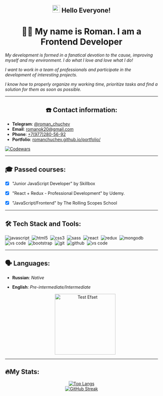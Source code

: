 ## **<div align="center"> <img src="https://media.giphy.com/media/hvRJCLFzcasrR4ia7z/giphy.gif" width="25px"/>   Hello Everyone! </div>**

# <div align="center"> :man_technologist: My name is Roman. I am a Frontend Developer </div>

_My development is formed in a fanatical devotion to the cause, improving myself and my environment. I do what I love and love what I do!_

_I want to work in a team of professionals and participate in the development of interesting projects._

_I know how to properly organize my working time, prioritize tasks and find a solution for them as soon as possible._

---


## <div align="center"> ☎️ Contact information: </div>

- **Telegram**: [@roman_chuchev](https://t.me/roman_chuchev) 
- **Email**: [romanok20@gmail.com](mailto:romanok20@gmail.com)
- **Phone**: [+7(977)280-56-92](tel:+7(977)280-56-92) 
- **Portfolio**: [romanchuchev.github.io/portfolio/](https://romanchuchev.github.io/portfolio/)

 [![Codewars](https://www.codewars.com/users/RomanChuchev/badges/small)](https://www.codewars.com/users/RomanChuchev) 

---


## 🎓 Passed courses: 
- [x] "Junior JavaScript Developer" by Skillbox 
- [x] "React + Redux - Professional Development" by Udemy.
- [x] "JavaScript/Frontend" by The Rolling Scopes School
  

---

## 🛠 Tech Stack and Tools: 
  
<img alt="javascript" src="https://img.shields.io/badge/javascript-F7DF1E.svg?&style=for-the-badge&logo=javascript&logoColor=fff" />&nbsp;
<img alt="html5" src="https://img.shields.io/badge/html-E34F26.svg?&style=for-the-badge&logo=html5&logoColor=fff" />&nbsp;
<img alt="css3" src="https://img.shields.io/badge/css-1572B6.svg?&style=for-the-badge&logo=css3&logoColor=fff" />&nbsp;
<img alt="sass" src="https://img.shields.io/badge/sass-CF649A.svg?&style=for-the-badge&logo=sass&logoColor=fff" />&nbsp;
<img alt="react" src="https://img.shields.io/badge/react-61DAFB.svg?&style=for-the-badge&logo=react&logoColor=fff" />&nbsp;
<img alt="redux" src="https://img.shields.io/badge/redux-764ABC.svg?&style=for-the-badge&logo=redux&logoColor=fff" />&nbsp;
<img alt="mongodb" src="https://img.shields.io/badge/mongodb-26A944.svg?&style=for-the-badge&logo=mongodb&logoColor=fff" />&nbsp;
<img alt="vs code" src="https://img.shields.io/badge/Material--UI-0081CB?style=for-the-badge&logo=material-ui&logoColor=white" />&nbsp;
<img alt="bootstrap" src="https://img.shields.io/badge/bootstrap-7610F7.svg?&style=for-the-badge&logo=bootstrap&logoColor=fff" />&nbsp;
<img alt="git" src="https://img.shields.io/badge/git-F05033.svg?&style=for-the-badge&logo=git&logoColor=fff" />&nbsp;
<img alt="github" src="https://img.shields.io/badge/github-000.svg?&style=for-the-badge&logo=github&logoColor=fff" />&nbsp;
<img alt="vs code" src="https://img.shields.io/badge/vscode-007ACC.svg?&style=for-the-badge&logo=visual-studio-code&logoColor=fff" />&nbsp;
  

---

##  🗣️ Languages: 
- **Russian**: _Native_
- **English**: _Pre-intermediate/Intermediate_

  <div align="center"> <a alt="Test Efset" href="https://efset.org"><img alt="Test Efset" src="https://user-images.githubusercontent.com/102550409/188318365-3cf7763d-499a-475c-b2c4-ba88e248aac2.png" width="200px" /></a> </div>

---

 ##  🔥My Stats: 
 
 
[<div align="center"> ![Top Langs](https://github-readme-stats.vercel.app/api/top-langs/?username=romanchuchev&layout=compact&theme=vision-friendly-dark) </div>](https://github.com/anuraghazra/github-readme-stats)
[<div align="center"> ![GitHub Streak](http://github-readme-streak-stats.herokuapp.com?user=romanchuchev&theme=dark&background=000000) </div>](https://git.io/streak-stats)




